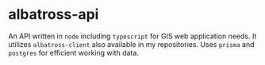 # albatross-api

An API written in `node` including `typescript` for GIS web application needs. It utilizes `albatross-client` also available in my repositories. Uses `prisma` and `postgres` for efficient working with data.

